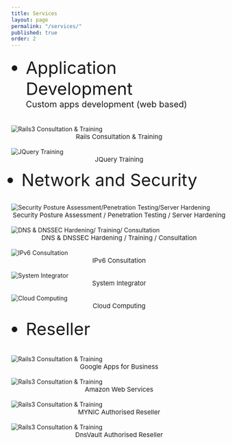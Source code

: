 ```yaml
---
title: Services
layout: page
permalink: "/services/"
published: true
order: 2
---
```


<ul style="font-size: 20px">
  <li style="font-size: 40px">Application Development</li>
  Custom apps development (web based)
</ul>
<div class="card-deck w-50 mb-3">
  <div class="card" style="border-color: 1px solid red;">
    <br>
    <img class="card-img-top" src="/assets/images/services/rails.png" class="img-fluid w-50" alt="Rails3 Consultation & Training">
    <br>
    <center class="card-title" style="font-size: 15px;">Rails Consultation & Training</center>
  </div>
  <div class="card">
    <br>
    <img class="card-img-top" src="/assets/images/services/jquery.png" class="img-fluid w-50" alt="JQuery Training">
    <br>
    <center class="card-title" style="font-size: 15px;">JQuery Training</center>
  </div>
</div>

<ul>
  <li style="font-size: 40px">Network and Security</li>
</ul>
<div class="card-deck mb-3">
  <div class="card">
    <br>
    <img class="card-img-top" src="/assets/images/services/spa.svg" class="img-fluid w-75" alt="Security Posture Assessment/Penetration Testing/Server Hardening">
    <br>
    <center class="card-title" style="font-size: 15px;">Security Posture Assessment / Penetration Testing / Server Hardening</center>
  </div>
  <div class="card">
    <br>
    <img class="card-img-top" src="/assets/images/services/dns.png" class="img-fluid w-75" alt="DNS & DNSSEC Hardening/ Training/ Consultation">
    <br>
    <center class="card-title" style="font-size: 15px;">DNS & DNSSEC Hardening / Training / Consultation</center>
  </div>
  <div class="card">
    <br>
    <img class="card-img-top" src="/assets/images/services/ipv6.svg" class="img-fluid w-75" alt="IPv6 Consultation">
    <br>
    <center class="card-title" style="font-size: 15px;">IPv6 Consultation</center>
  </div>
  <div class="card">
    <br>
    <img class="card-img-top" src="/assets/images/services/integration.jpg" class="img-fluid w-75" alt="System Integrator">
    <br>
    <center class="card-title" style="font-size: 15px;">System Integrator</center>
  </div>
   <div class="card">
    <br>
    <img class="card-img-top" src="/assets/images/services/cloud.png" class="img-fluid w-75" alt="Cloud Computing">
    <br>
    <center class="card-title" style="font-size: 15px;">Cloud Computing</center>
  </div>
</div>

<ul style="font-size: 20px">
  <li style="font-size: 40px">Reseller</li>
</ul>
<div class="card-deck mb-3">
  <div class="card">
    <br>
    <img class="card-img-top" src="/assets/images/services/google.jpg" class="img-fluid w-50" alt="Rails3 Consultation & Training">
    <br>
    <center class="card-title" style="font-size: 15px;">Google Apps for Business </center>
  </div>
  <div class="card">
    <br>
    <img class="card-img-top" src="/assets/images/services/amazon.png" class="img-fluid w-75" alt="Rails3 Consultation & Training">
    <br>
    <center class="card-title" style="font-size: 15px;">Amazon Web Services</center>
  </div>
  <div class="card">
    <br>
    <img class="card-img-top" src="/assets/images/services/MYNIC-reseller.png" class="img-fluid w-75" alt="Rails3 Consultation & Training">
    <br>
    <center class="card-title" style="font-size: 15px;">MYNIC Authorised Reseller</center>
  </div>
  <div class="card">
    <br>
    <img class="card-img-top" src="/assets/images/services/logo.svg" class="img-fluid w-75" alt="Rails3 Consultation & Training">
    <br>
    <center class="card-title" style="font-size: 15px;">DnsVault Authorised Reseller</center>
  </div>
</div>